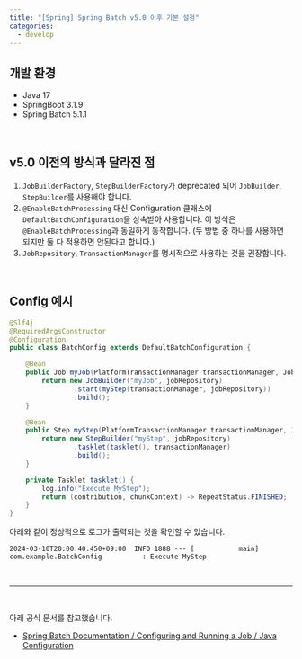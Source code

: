 ```yaml
---
title: "[Spring] Spring Batch v5.0 이후 기본 설정"
categories:
  - develop
---
```


## 개발 환경

- Java 17
- SpringBoot 3.1.9
- Spring Batch 5.1.1

<br>

## v5.0 이전의 방식과 달라진 점

1. `JobBuilderFactory`, `StepBuilderFactory`가 deprecated 되어 `JobBuilder`, `StepBuilder`를 사용해야 합니다.
2. `@EnableBatchProcessing` 대신 Configuration 클래스에 `DefaultBatchConfiguration`을 상속받아 사용합니다. 이 방식은 `@EnableBatchProcessing`과 동일하게 동작합니다. (두 방법 중 하나를 사용하면 되지만 둘 다 적용하면 안된다고 합니다.)
3. `JobRepository`, `TransactionManager`를 명시적으로 사용하는 것을 권장합니다.

<br>

## Config 예시

```java
@Slf4j
@RequiredArgsConstructor
@Configuration
public class BatchConfig extends DefaultBatchConfiguration {

    @Bean
    public Job myJob(PlatformTransactionManager transactionManager, JobRepository jobRepository) {
        return new JobBuilder("myJob", jobRepository)
                .start(myStep(transactionManager, jobRepository))
                .build();
    }

    @Bean
    public Step myStep(PlatformTransactionManager transactionManager, JobRepository jobRepository) {
        return new StepBuilder("myStep", jobRepository)
                .tasklet(tasklet(), transactionManager)
                .build();
    }

    private Tasklet tasklet() {
        log.info("Execute MyStep");
        return (contribution, chunkContext) -> RepeatStatus.FINISHED;
    }
}
```

아래와 같이 정상적으로 로그가 출력되는 것을 확인할 수 있습니다.

```
2024-03-10T20:00:40.450+09:00  INFO 1888 --- [           main] com.example.BatchConfig          : Execute MyStep
```

<br>

---

<br>

아래 공식 문서를 참고했습니다.

- [Spring Batch Documentation / Configuring and Running a Job / Java Configuration](https://docs.spring.io/spring-batch/reference/job/java-config.html)
